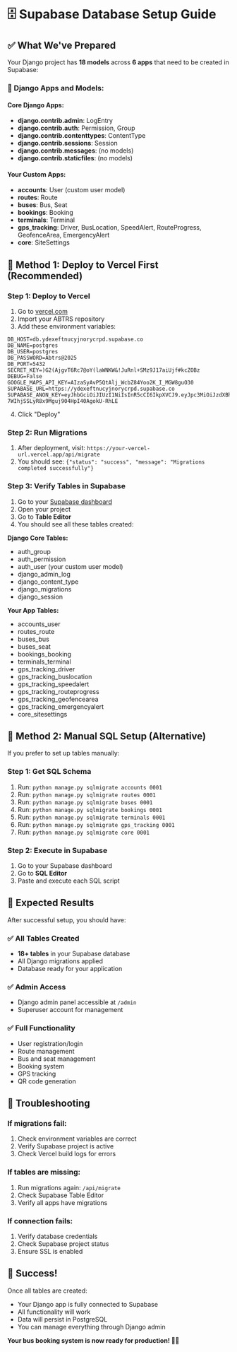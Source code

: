 # 🗄️ Supabase Database Setup Guide

## ✅ What We've Prepared

Your Django project has **18 models** across **6 apps** that need to be created in Supabase:

### 📱 Django Apps and Models:

#### Core Django Apps:
- **django.contrib.admin**: LogEntry
- **django.contrib.auth**: Permission, Group  
- **django.contrib.contenttypes**: ContentType
- **django.contrib.sessions**: Session
- **django.contrib.messages**: (no models)
- **django.contrib.staticfiles**: (no models)

#### Your Custom Apps:
- **accounts**: User (custom user model)
- **routes**: Route
- **buses**: Bus, Seat
- **bookings**: Booking
- **terminals**: Terminal
- **gps_tracking**: Driver, BusLocation, SpeedAlert, RouteProgress, GeofenceArea, EmergencyAlert
- **core**: SiteSettings

## 🚀 Method 1: Deploy to Vercel First (Recommended)

### Step 1: Deploy to Vercel
1. Go to [vercel.com](https://vercel.com)
2. Import your ABTRS repository
3. Add these environment variables:

```
DB_HOST=db.ydexeftnucyjnorycrpd.supabase.co
DB_NAME=postgres
DB_USER=postgres
DB_PASSWORD=Abtrs@2025
DB_PORT=5432
SECRET_KEY=)G2(AjgvT6Rc7@oY(laWNKW&!JuRnl+SMz9J17aiUjf#kcZOBz
DEBUG=False
GOOGLE_MAPS_API_KEY=AIzaSyAvP5QtAlj_WcbZ84Yoo2K_I_MGW8guO30
SUPABASE_URL=https://ydexeftnucyjnorycrpd.supabase.co
SUPABASE_ANON_KEY=eyJhbGciOiJIUzI1NiIsInR5cCI6IkpXVCJ9.eyJpc3MiOiJzdXBhYmFzZSIsInJlZiI6InlkZXhlZnRudWN5am5vcnljcnBkIiwicm9sZSI6ImFub24iLCJpYXQiOjE3NTk0OTM0NDUsImV4cCI6MjA3NTA2OTQ0NX0.QpzB4MN-7WIhjSSLyR8x9Mguj904HpI40AgokU-RhLE
```

4. Click "Deploy"

### Step 2: Run Migrations
1. After deployment, visit: `https://your-vercel-url.vercel.app/api/migrate`
2. You should see: `{"status": "success", "message": "Migrations completed successfully"}`

### Step 3: Verify Tables in Supabase
1. Go to your [Supabase dashboard](https://supabase.com/dashboard)
2. Open your project
3. Go to **Table Editor**
4. You should see all these tables created:

**Django Core Tables:**
- auth_group
- auth_permission
- auth_user (your custom user model)
- django_admin_log
- django_content_type
- django_migrations
- django_session

**Your App Tables:**
- accounts_user
- routes_route
- buses_bus
- buses_seat
- bookings_booking
- terminals_terminal
- gps_tracking_driver
- gps_tracking_buslocation
- gps_tracking_speedalert
- gps_tracking_routeprogress
- gps_tracking_geofencearea
- gps_tracking_emergencyalert
- core_sitesettings

## 🚀 Method 2: Manual SQL Setup (Alternative)

If you prefer to set up tables manually:

### Step 1: Get SQL Schema
1. Run: `python manage.py sqlmigrate accounts 0001`
2. Run: `python manage.py sqlmigrate routes 0001`
3. Run: `python manage.py sqlmigrate buses 0001`
4. Run: `python manage.py sqlmigrate bookings 0001`
5. Run: `python manage.py sqlmigrate terminals 0001`
6. Run: `python manage.py sqlmigrate gps_tracking 0001`
7. Run: `python manage.py sqlmigrate core 0001`

### Step 2: Execute in Supabase
1. Go to your Supabase dashboard
2. Go to **SQL Editor**
3. Paste and execute each SQL script

## 🎯 Expected Results

After successful setup, you should have:

### ✅ All Tables Created
- **18+ tables** in your Supabase database
- All Django migrations applied
- Database ready for your application

### ✅ Admin Access
- Django admin panel accessible at `/admin`
- Superuser account for management

### ✅ Full Functionality
- User registration/login
- Route management
- Bus and seat management
- Booking system
- GPS tracking
- QR code generation

## 🔧 Troubleshooting

### If migrations fail:
1. Check environment variables are correct
2. Verify Supabase project is active
3. Check Vercel build logs for errors

### If tables are missing:
1. Run migrations again: `/api/migrate`
2. Check Supabase Table Editor
3. Verify all apps have migrations

### If connection fails:
1. Verify database credentials
2. Check Supabase project status
3. Ensure SSL is enabled

## 🎉 Success!

Once all tables are created:
- Your Django app is fully connected to Supabase
- All functionality will work
- Data will persist in PostgreSQL
- You can manage everything through Django admin

**Your bus booking system is now ready for production! 🚌✨**
